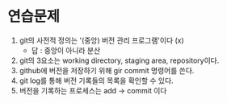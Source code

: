 # 연습문제

1. git의 사전적 정의는 '(중앙) 버전 관리 프로그램'이다 (x)
    - 답 : 중앙이 아니라 분산
2. git의 3요소는 working directory, staging area, repository이다.
3. github에 버전을 저장하기 위해 gir commit 명령어를 쓴다.
4. git log를 통해 버전 기록들의 목록을 확인할 수 있다.
5. 버전을 기록하는 프로세스는 add -> commit 이다